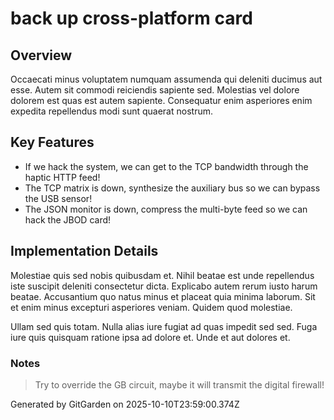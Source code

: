 # back up cross-platform card

## Overview
Occaecati minus voluptatem numquam assumenda qui deleniti ducimus aut esse. Autem sit commodi reiciendis sapiente sed. Molestias vel dolore dolorem est quas est autem sapiente. Consequatur enim asperiores enim expedita repellendus modi sunt quaerat nostrum.

## Key Features
- If we hack the system, we can get to the TCP bandwidth through the haptic HTTP feed!
- The TCP matrix is down, synthesize the auxiliary bus so we can bypass the USB sensor!
- The JSON monitor is down, compress the multi-byte feed so we can hack the JBOD card!

## Implementation Details
Molestiae quis sed nobis quibusdam et. Nihil beatae est unde repellendus iste suscipit deleniti consectetur dicta. Explicabo autem rerum iusto harum beatae. Accusantium quo natus minus et placeat quia minima laborum. Sit et enim minus excepturi asperiores veniam. Quidem quod molestiae.
 Ullam sed quis totam. Nulla alias iure fugiat ad quas impedit sed sed. Fuga iure quis quisquam ratione ipsa ad dolore et. Unde et aut dolores et.

### Notes
> Try to override the GB circuit, maybe it will transmit the digital firewall!

Generated by GitGarden on 2025-10-10T23:59:00.374Z